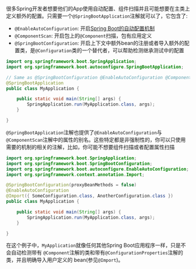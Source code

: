 很多Spring开发者想要他们的App使用自动配置、组件扫描并且可能想要在主类上定义额外的配置。只需要一个`@SpringBootApplication`注解就可以了，它包含了:
- `@EnableAutoConfiguration`: 开启[Spring Boot的自动配置机制](https://docs.spring.io/spring-boot/reference/using/auto-configuration.html)
- `@ComponentScan`: 开启包上的`@Component`扫描，包有应用定义
- `@SpringBootConfiguration`: 开启上下文中额外bean的注册或者导入额外的配置类，是`@Configuration`类的一个替代者，可以帮助检测继承测试中的配置

```java
import org.springframework.boot.SpringApplication;
import org.springframework.boot.autoconfigure.SpringBootApplication;

// Same as @SpringBootConfiguration @EnableAutoConfiguration @ComponentScan
@SpringBootApplication
public class MyApplication {

	public static void main(String[] args) {
		SpringApplication.run(MyApplication.class, args);
	}

}
```
`@SpringBootApplication`注解也提供了`@EnableAutoConfiguration`与`@ComponentScan`注解中的属性的别名。这些特定都是非强制性的，你可以只使用需要的机制的相关的注解，比如，你可能不想要组件扫描或者配置属性扫描
```java
import org.springframework.boot.SpringApplication;
import org.springframework.boot.SpringBootConfiguration;
import org.springframework.boot.autoconfigure.EnableAutoConfiguration;
import org.springframework.context.annotation.Import;

@SpringBootConfiguration(proxyBeanMethods = false)
@EnableAutoConfiguration
@Import({ SomeConfiguration.class, AnotherConfiguration.class })
public class MyApplication {

	public static void main(String[] args) {
		SpringApplication.run(MyApplication.class, args);
	}

}
```
在这个例子中，`MyApplication`就像任何其他Spring Boot应用程序一样，只是不会自动检测带有 `@Component`注解的类和带有`@ConfigurationProperties`注解的类，并且明确导入用户定义的 bean(参见`@Import`)。

